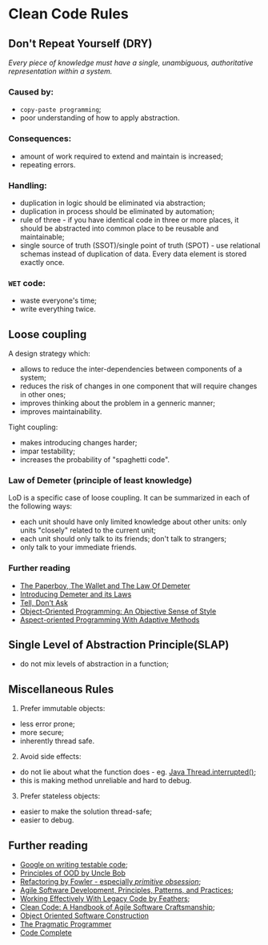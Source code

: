 # Clean Code Rules

## Don't Repeat Yourself (DRY)
*Every piece of knowledge must have a single, unambiguous, authoritative representation within a system.*

### Caused by:
* `copy-paste programming`;
* poor understanding of how to apply abstraction.

### Consequences:
* amount of work required to extend and maintain is increased;
* repeating errors.

### Handling:
* duplication in logic should be eliminated via abstraction;
* duplication in process should be eliminated by automation;
* rule of three - if you have identical code in three or more places, it should be abstracted into common place to be reusable and maintainable;
* single source of truth (SSOT)/single point of truth (SPOT) - use relational schemas instead of duplication of data. Every data element is stored exactly once.

### `WET` code:
* waste everyone's time;
* write everything twice.

## Loose coupling
A design strategy which:
* allows to reduce the inter-dependencies between components of a system;
* reduces the risk of changes in one component that will require changes in other ones;
* improves thinking about the problem in a genneric manner;
* improves maintainability.

Tight coupling:
* makes introducing changes harder;
* impar testability;
* increases the probability of "spaghetti code".

### Law of Demeter (principle of least knowledge)
LoD is a specific case of loose coupling.
It can be summarized in each of the following ways:
* each unit should have only limited knowledge about other units: only units "closely" related to the current unit;
* each unit should only talk to its friends; don't talk to strangers;
* only talk to your immediate friends.

### Further reading
* [The Paperboy, The Wallet and The Law Of Demeter](https://www2.ccs.neu.edu/research/demeter/demeter-method/LawOfDemeter/paper-boy/demeter.pdf)
* [Introducing Demeter and its Laws](http://www.bradapp.com/docs/demeter-intro.html)
* [Tell, Don't Ask](https://pragprog.com/articles/tell-dont-ask)
* [Object-Oriented Programming: An Objective Sense of Style](https://www2.ccs.neu.edu/research/demeter/papers/law-of-demeter/oopsla88-law-of-demeter.pdf)
* [Aspect-oriented Programming With Adaptive Methods](https://www.researchgate.net/publication/220422659/download)

## Single Level of Abstraction Principle(SLAP)
* do not mix levels of abstraction in a function;

## Miscellaneous Rules
1. Prefer immutable objects:
  * less error prone;
  * more secure;
  * inherently thread safe.
2. Avoid side effects:
  * do not lie about what the function does - eg. [Java Thread.interrupted()](https://docs.oracle.com/javase/7/docs/api/java/lang/Thread.html#interrupted());
  * this is making method unreliable and hard to debug.
3. Prefer stateless objects:
  * easier to make the solution thread-safe;
  * easier to debug.

## Further reading
* [Google on writing testable code](http://misko.hevery.com/code-reviewers-guide/);
* [Principles of OOD by Uncle Bob](http://butunclebob.com/ArticleS.UncleBob.PrinciplesOfOod)
* [Refactoring by Fowler - especially *primitive obsession*](https://martinfowler.com/books/refactoring.html);
* [Agile Software Development, Principles, Patterns, and Practices](https://www.amazon.com/Software-Development-Principles-Patterns-Practices/dp/1292025948);
* [Working Effectively With Legacy Code by Feathers](https://www.amazon.com/FEATHERS-WORK-EFFECT-LEG-CODE/dp/0131177052);
* [Clean Code: A Handbook of Agile Software Craftsmanship](https://www.amazon.com/Clean-Code-Handbook-Software-Craftsmanship/dp/0132350882);
* [Object Oriented Software Construction](https://sophia.javeriana.edu.co/~cbustaca/docencia/POO-2016-01/documentos/Object%20Oriented%20Software%20Construction-Meyer.pdf)
* [The Pragmatic Programmer](https://en.wikipedia.org/wiki/The_Pragmatic_Programmer)
* [Code Complete]()
